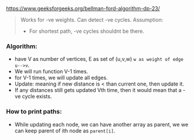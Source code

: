 https://www.geeksforgeeks.org/bellman-ford-algorithm-dp-23/

> Works for -ve weights.
> Can detect -ve cycles.
> Assumption:
> - For shortest path, -ve cycles shouldnt be there.
### Algorithm:
- have V as number of vertices, E as set of (u,v,w) `w as weight of edge u-->v`.
- We will run function V-1 times.
- for V-1 times, we will update all edges.
- Update: meaning if new distance is < than current one, then update it.
- If any distances still gets updated Vth time, then it would mean that a -ve cycle exists.
### How to print paths:
- While updating each node, we can have another array as parent, we we can keep parent of ith node as  `parent[i]`.